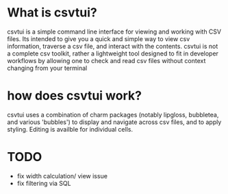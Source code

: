 # What is csvtui?

csvtui is a simple command line interface for viewing and working with CSV files. Its intended to give you a quick and simple way to view csv information, traverse a csv file, and interact with the contents. csvtui is not a complete csv toolkit, rather a lightweight tool designed to fit in developer workflows by allowing one to check and read csv files without context changing from your terminal

# how does csvtui work?

csvtui uses a combination of charm packages (notably lipgloss, bubbletea, and various 'bubbles') to display and navigate across csv files, and to apply styling. Editing is availble for individual cells.

# TODO

- fix width calculation/ view issue
- fix filtering via SQL
